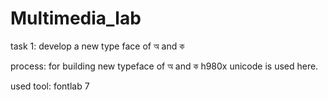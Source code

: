 # Multimedia_lab
task 1: develop a new type face of  অ and ক


process:
      for building new typeface of  অ and ক h980x unicode is used here.
      
      
used tool:
      fontlab 7
      
